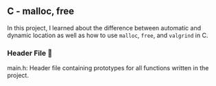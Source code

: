## C - malloc, free

In this project, I learned about the difference between automatic and dynamic location as well as how to use ```malloc```, ```free```, and ```valgrind``` in C.

### Header File 📁

main.h: Header file containing prototypes for all functions written in the project.

